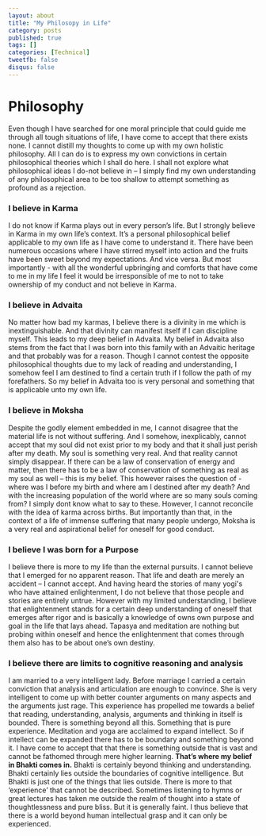 ```yaml
---
layout: about
title: "My Philosopy in Life"
category: posts
published: true
tags: []
categories: [Technical]
tweetfb: false
disqus: false
---
```


# Philosophy

Even though I have searched for one moral principle that could guide me through all tough situations of life, I have come to accept that there exists none. I cannot distill my thoughts to come up with my own holistic philosophy. All I can do is to express my own convictions in certain philosophical theories which I shall do here. I shall not explore what philosophical ideas I do-not believe in – I simply find my own understanding of any philosophical area to be too shallow to attempt something as profound as a rejection.

### I believe in Karma

I do not know if Karma plays out in every person’s life. But I strongly believe in Karma in my own life’s context. It’s a personal philosophical belief applicable to my own life as I have come to understand it. There have been numerous occasions where I have stirred myself into action and the fruits have been sweet beyond my expectations. And vice versa. But most importantly - with all the wonderful upbringing and comforts that have come to me in my life I feel it would be irresponsible of me to not to take ownership of my conduct and not believe
in Karma.

### I believe in Advaita

No matter how bad my karmas, I believe there is a divinity in me which is inextinguishable. And that divinity can manifest itself if I can discipline myself.  This leads to my deep belief in Advaita. My belief in Advaita also stems from the fact that I was born into this family with an Advaitic heritage and that probably was for a reason. Though I cannot contest the opposite philosophical thoughts due to my lack of reading and understanding, I somehow feel I am destined to find a certain truth if I follow the path of my forefathers. So my belief in Advaita too is very personal and something that is applicable unto my own life.

### I believe in Moksha

Despite the godly element embedded in me, I cannot disagree that the material life is not without suffering. And I somehow, inexplicably, cannot accept that my soul did not exist prior to my body and that it shall just perish after my death. My soul is something very real. And that reality cannot simply disappear. If there can be a law of conservation of energy and matter, then there has to be a law of conservation of something as real as my soul as well – this is my belief. This however raises the question of - where was I before my birth and where am I destined after my death? And with the increasing population of the world where are so many souls coming from? I simply dont know what to say to these. However, I cannot reconcile with the idea of karma across births. But importantly than that, in the context of a life of immense suffering that many people undergo, Moksha is a very real and aspirational belief for oneself for good conduct.

### I believe I was born for a Purpose

I believe there is more to my life than the external pursuits. I cannot believe that I emerged for no apparent reason. That life and death are merely an accident – I cannot accept. And having heard the stories of many yogi's who have attained enlightenment, I do not believe that those people and stories are entirely untrue. However with my limited understanding, I believe that enlightenment stands for a certain deep understanding of oneself that emerges after rigor and is basically a knowledge of owns own purpose and goal in the life that lays ahead. Tapasya and meditation are nothing but probing within oneself and hence the enlightenment that comes through them also has to be about one’s own destiny.

### I believe there are limits to cognitive reasoning and analysis

I am married to a very intelligent lady. Before marriage I carried a certain conviction that analysis and articulation are enough to convince. She is very intelligent to come up with better counter arguments on many aspects and the arguments just rage. This experience has propelled me towards a belief that reading, understanding, analysis, arguments and thinking in itself is bounded. There is something beyond all this. Something that is pure experience. Meditation and yoga are acclaimed to expand intellect. So if intellect can be expanded there has to be boundary and something beyond it. I have come to accept that that there is something outside that is vast and cannot be fathomed through mere higher learning. **That’s where my belief in Bhakti comes in.** Bhakti is certainly beyond thinking and understanding. Bhakti certainly lies outside the boundaries of cognitive intelligence. But Bhakti is just one of the things that lies outside. There is more to that ‘experience’ that cannot be described. Sometimes listening to hymns or great lectures has taken me outside the realm of thought into a state of thoughtlessness and pure bliss. But it is generally faint. I thus believe that there is a world beyond human intellectual grasp and it can only be experienced.
